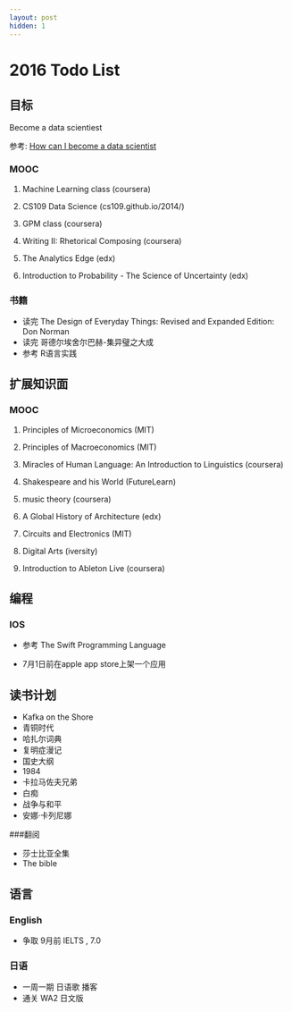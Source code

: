 ```yaml
---
layout: post
hidden: 1
---
```


# 2016 Todo List


## 目标
Become a data scientiest

参考: [How can I become a data scientist](https://www.quora.com/I-want-to-become-a-data-analyst-but-Im-not-good-at-math-What-should-I-do)

### MOOC

1. Machine Learning class (coursera)

2. CS109 Data Science (cs109.github.io/2014/)

3. GPM class  (coursera)

4. Writing II: Rhetorical Composing (coursera)

5. The Analytics Edge (edx)

6. Introduction to Probability - The Science of Uncertainty (edx)

### 书籍

* 读完 The Design of Everyday Things: Revised and Expanded Edition: Don Norman
* 读完 哥德尔埃舍尔巴赫-集异璧之大成
* 参考 R语言实践

## 扩展知识面

### MOOC

1. Principles of Microeconomics (MIT)

2. Principles of Macroeconomics (MIT)

3. Miracles of Human Language: An Introduction to Linguistics (coursera)

4. Shakespeare and his World (FutureLearn)

5. music theory (coursera)

6. A Global History of Architecture  (edx)

7. Circuits and Electronics (MIT)

8. Digital Arts (iversity)

9. Introduction to Ableton Live (coursera)

## 编程

### IOS

* 参考 The Swift Programming Language

* 7月1日前在apple app store上架一个应用


## 读书计划

* Kafka on the Shore
* 青铜时代
* 哈扎尔词典
* 复明症漫记
* 国史大纲
* 1984
* 卡拉马佐夫兄弟
* 白痴
* 战争与和平
* 安娜·卡列尼娜

###翻阅
* 莎士比亚全集
* The bible

## 语言

### English

* 争取 9月前 IELTS , 7.0

### 日语

* 一周一期 日语歌 播客
* 通关 WA2 日文版
